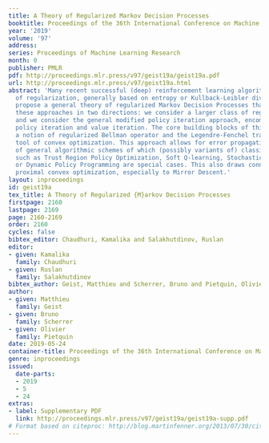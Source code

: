 ```yaml
---
title: A Theory of Regularized Markov Decision Processes
booktitle: Proceedings of the 36th International Conference on Machine Learning
year: '2019'
volume: '97'
address: 
series: Proceedings of Machine Learning Research
month: 0
publisher: PMLR
pdf: http://proceedings.mlr.press/v97/geist19a/geist19a.pdf
url: http://proceedings.mlr.press/v97/geist19a.html
abstract: 'Many recent successful (deep) reinforcement learning algorithms make use
  of regularization, generally based on entropy or Kullback-Leibler divergence. We
  propose a general theory of regularized Markov Decision Processes that generalizes
  these approaches in two directions: we consider a larger class of regularizers,
  and we consider the general modified policy iteration approach, encompassing both
  policy iteration and value iteration. The core building blocks of this theory are
  a notion of regularized Bellman operator and the Legendre-Fenchel transform, a classical
  tool of convex optimization. This approach allows for error propagation analyses
  of general algorithmic schemes of which (possibly variants of) classical algorithms
  such as Trust Region Policy Optimization, Soft Q-learning, Stochastic Actor Critic
  or Dynamic Policy Programming are special cases. This also draws connections to
  proximal convex optimization, especially to Mirror Descent.'
layout: inproceedings
id: geist19a
tex_title: A Theory of Regularized {M}arkov Decision Processes
firstpage: 2160
lastpage: 2169
page: 2160-2169
order: 2160
cycles: false
bibtex_editor: Chaudhuri, Kamalika and Salakhutdinov, Ruslan
editor:
- given: Kamalika
  family: Chaudhuri
- given: Ruslan
  family: Salakhutdinov
bibtex_author: Geist, Matthieu and Scherrer, Bruno and Pietquin, Olivier
author:
- given: Matthieu
  family: Geist
- given: Bruno
  family: Scherrer
- given: Olivier
  family: Pietquin
date: 2019-05-24
container-title: Proceedings of the 36th International Conference on Machine Learning
genre: inproceedings
issued:
  date-parts:
  - 2019
  - 5
  - 24
extras:
- label: Supplementary PDF
  link: http://proceedings.mlr.press/v97/geist19a/geist19a-supp.pdf
# Format based on citeproc: http://blog.martinfenner.org/2013/07/30/citeproc-yaml-for-bibliographies/
---
```

